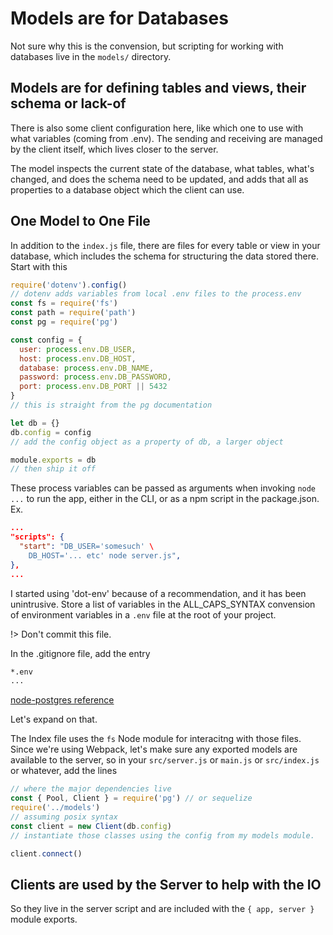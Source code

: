 # Models are for Databases

Not sure why this is the convension, but scripting for working with databases live in the `models/` directory. 

## Models are for defining tables and views, their schema or lack-of

There is also some client configuration here, like which one to use with what variables (coming from .env). The sending and receiving are managed by the client itself, which lives closer to the server. 

The model inspects the current state of the database, what tables, what's changed, and does the schema need to be updated, and adds that all as properties to a database object which the client can use.

## One Model to One File

In addition to the `index.js` file, there are files for every table or view in your database, which includes the schema for structuring the data stored there. Start with this

``` js
require('dotenv').config()
// dotenv adds variables from local .env files to the process.env
const fs = require('fs')
const path = require('path')
const pg = require('pg')

const config = {
  user: process.env.DB_USER,
  host: process.env.DB_HOST,
  database: process.env.DB_NAME,
  password: process.env.DB_PASSWORD,
  port: process.env.DB_PORT || 5432
}
// this is straight from the pg documentation

let db = {}
db.config = config
// add the config object as a property of db, a larger object

module.exports = db
// then ship it off 
```
These process variables can be passed as arguments when invoking `node ...` to run the app, either in the CLI, or as a npm script in the package.json. Ex.

``` json
...
"scripts": {
  "start": "DB_USER='somesuch' \
    DB_HOST='... etc' node server.js",
},
...
```
I started using 'dot-env' because of a recommendation, and it has been unintrusive. Store a list of variables in the ALL_CAPS_SYNTAX convension of environment variables in a `.env` file at the root of your project. 

!> Don't commit this file. 

In the .gitignore file, add the entry
``` bash
*.env
...
```

[node-postgres reference](https://node-postgres.com/features/connecting)

Let's expand on that.

The Index file uses the `fs` Node module for interacitng with those files. 
Since we're using Webpack, let's make sure any exported models are available to the server, so in your `src/server.js` or `main.js` or `src/index.js` or whatever, add the lines

``` js
// where the major dependencies live
const { Pool, Client } = require('pg') // or sequelize
require('../models')
// assuming posix syntax
const client = new Client(db.config)
// instantiate those classes using the config from my models module.

client.connect()
```

## Clients are used by the Server to help with the IO

So they live in the server script and are included with the `{ app, server }` module exports.

